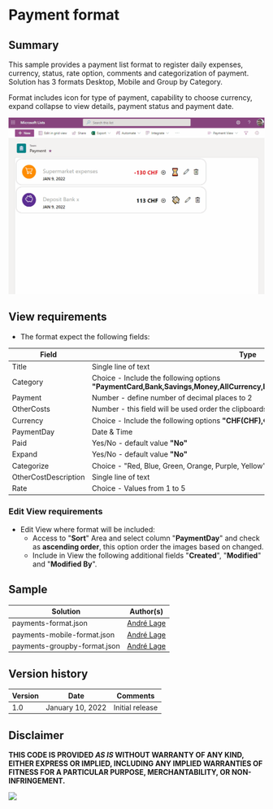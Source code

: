 # Payment format 

## Summary
This sample provides a payment list format to register daily expenses, currency, status, rate option, comments and categorization of payment.
Solution has 3 formats Desktop, Mobile and Group by Category.

Format includes icon for type of payment, capability to choose currency, expand collapse to view details, payment status and payment date.

![Payment format ](./assets/PaymentsList.gif)

## View requirements
- The format expect the following fields:

Field |Type
--------|---------
Title | Single line of text 
Category | Choice - Include the following options **"PaymentCard,Bank,Savings,Money,AllCurrency,EatDrink,AirTickets,ShoppingCart,Shop"**
Payment | Number  - define number of decimal places to 2
OtherCosts | Number - this field will be used order the clipboards
Currency | Choice - Include the following options **"CHF(CHF),€(EUR)£(GBP),$(USD),¥(JPY)"**
PaymentDay | Date & Time
Paid | Yes/No - default value **"No"**
Expand | Yes/No - default value **"No"**
Categorize | Choice - "Red, Blue, Green, Orange, Purple, Yellow"
OtherCostDescription | Single line of text 
Rate | Choice - Values from 1 to 5

### Edit View requirements

- Edit View where format will be included:
   - Access to "**Sort**" Area and select column "**PaymentDay**" and check as **ascending order**, this option order the images based on changed.
   - Include in View the following additional fields "**Created**", "**Modified**" and "**Modified By**".

## Sample

Solution|Author(s)
--------|---------
payments-format.json | [André Lage](https://twitter.com/aaclage)
payments-mobile-format.json | [André Lage](https://twitter.com/aaclage)
payments-groupby-format.json | [André Lage](https://twitter.com/aaclage)

## Version history

Version|Date|Comments
-------|----|--------
1.0|January 10, 2022|Initial release


## Disclaimer
**THIS CODE IS PROVIDED *AS IS* WITHOUT WARRANTY OF ANY KIND, EITHER EXPRESS OR IMPLIED, INCLUDING ANY IMPLIED WARRANTIES OF FITNESS FOR A PARTICULAR PURPOSE, MERCHANTABILITY, OR NON-INFRINGEMENT.**

<img src="https://telemetry.sharepointpnp.com/sp-dev-list-formatting/view-samples/payments-format" />
